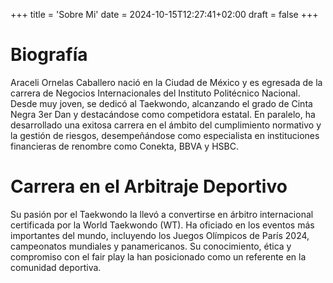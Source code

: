 +++
title = 'Sobre Mi'
date = 2024-10-15T12:27:41+02:00
draft = false
+++
# Biografía
Araceli Ornelas Caballero nació en la Ciudad de México y es egresada de la carrera de Negocios Internacionales del Instituto Politécnico Nacional. Desde muy joven, se dedicó al Taekwondo, alcanzando el grado de Cinta Negra 3er Dan y destacándose como competidora estatal. En paralelo, ha desarrollado una exitosa carrera en el ámbito del cumplimiento normativo y la gestión de riesgos, desempeñándose como especialista en instituciones financieras de renombre como Conekta, BBVA y HSBC.

# Carrera en el Arbitraje Deportivo
Su pasión por el Taekwondo la llevó a convertirse en árbitro internacional certificada por la World Taekwondo (WT). Ha oficiado en los eventos más importantes del mundo, incluyendo los Juegos Olímpicos de París 2024, campeonatos mundiales y panamericanos. Su conocimiento, ética y compromiso con el fair play la han posicionado como un referente en la comunidad deportiva.